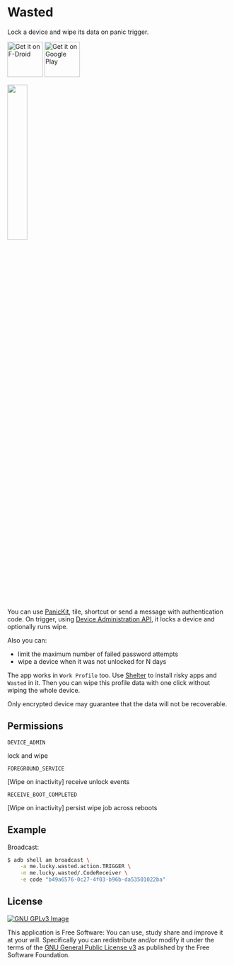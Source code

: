 # Wasted

Lock a device and wipe its data on panic trigger.

[<img 
     src="https://fdroid.gitlab.io/artwork/badge/get-it-on.png"
     alt="Get it on F-Droid"
     height="80">](https://f-droid.org/packages/me.lucky.wasted/)
[<img 
      src="https://play.google.com/intl/en_us/badges/images/generic/en-play-badge.png" 
      alt="Get it on Google Play" 
      height="80">](https://play.google.com/store/apps/details?id=me.lucky.wasted)

<img 
     src="https://raw.githubusercontent.com/x13a/Wasted/main/fastlane/metadata/android/en-US/images/phoneScreenshots/1.png" 
     width="30%" 
     height="30%">

You can use [PanicKit](https://guardianproject.info/code/panickit/), tile, shortcut or send a 
message with authentication code. On trigger, using 
[Device Administration API](https://developer.android.com/guide/topics/admin/device-admin), it 
locks a device and optionally runs wipe.

Also you can:
* limit the maximum number of failed password attempts
* wipe a device when it was not unlocked for N days

The app works in `Work Profile` too. Use [Shelter](https://github.com/PeterCxy/Shelter) to install 
risky apps and `Wasted` in it. Then you can wipe this profile data with one click without wiping 
the whole device.

Only encrypted device may guarantee that the data will not be recoverable.

## Permissions

`DEVICE_ADMIN` 

lock and wipe

`FOREGROUND_SERVICE`

[Wipe on inactivity] receive unlock events

`RECEIVE_BOOT_COMPLETED`

[Wipe on inactivity] persist wipe job across reboots

## Example

Broadcast:
```sh
$ adb shell am broadcast \
    -a me.lucky.wasted.action.TRIGGER \
    -n me.lucky.wasted/.CodeReceiver \
    -e code "b49a6576-0c27-4f03-b96b-da53501022ba"
```

## License
[![GNU GPLv3 Image](https://www.gnu.org/graphics/gplv3-127x51.png)](https://www.gnu.org/licenses/gpl-3.0.en.html)  

This application is Free Software: You can use, study share and improve it at your will. 
Specifically you can redistribute and/or modify it under the terms of the
[GNU General Public License v3](https://www.gnu.org/licenses/gpl.html) as published by the Free 
Software Foundation.
